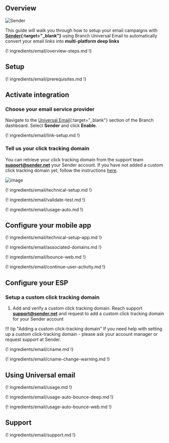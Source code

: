 ## Overview

![Sender](/_assets/img/pages/email/sender/sender.png)

This guide will walk you through how to setup your email campaigns with **[Sender](https://www.sender.net/){:target="\_blank"}** using Branch Universal Email to automatically convert your email links into **multi-platform deep links**

{! ingredients/email/overview-steps.md !}

## Setup

{! ingredients/email/prerequisites.md !}

## Activate integration

### Choose your email service provider

Navigate to the [Universal Email](https://dashboard.branch.io/email){:target="\_blank"} section of the Branch dashboard. Select <notranslate>**Sender**</notranslate> and click <notranslate>**Enable**</notranslate>.

{! ingredients/email/link-setup.md !}

### Tell us your click tracking domain

You can retrieve your click tracking domain from the support team <notranslate>**support@sender.net**</notranslate> your Sender account. If you have not added a custom click tracking domain yet, follow the instructions [here](#setup-a-custom-click-tracking-domain).

![image](/_assets/img/pages/email/sender/setup-config.png)

{! ingredients/email/technical-setup.md !}

{! ingredients/email/validate-test.md !}

{! ingredients/email/usage-auto.md !}

## Configure your mobile app

{! ingredients/email/technical-setup-app.md !}

{! ingredients/email/associated-domains.md !}

{! ingredients/email/bounce-web.md !}

{! ingredients/email/continue-user-activity.md !}

## Configure your ESP

### Setup a custom click tracking domain

1. Add and verify a custom click tracking domain. Reach support <notranslate>**support@sender.net**</notranslate> and request to add a custom click tracking domain for your Sender account

!!! tip "Adding a custom click-tracking domain"
    If you need help with setting up a custom click-tracking domain - please ask your account manager or request support at Sender.

{! ingredients/email/cname.md !}

{! ingredients/email/cname-change-warning.md !}

## Using Universal email

{! ingredients/email/usage.md !}

{! ingredients/email/usage-auto-bounce-deep.md !}

{! ingredients/email/usage-auto-bounce-web.md !}

## Support

{! ingredients/email/support.md !}
